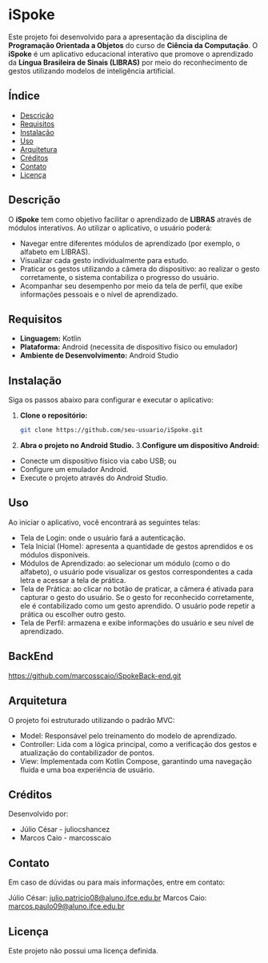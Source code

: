 # iSpoke

Este projeto foi desenvolvido para a apresentação da disciplina de **Programação Orientada a Objetos** do curso de **Ciência da Computação**. O **iSpoke** é um aplicativo educacional interativo que promove o aprendizado da **Língua Brasileira de Sinais (LIBRAS)** por meio do reconhecimento de gestos utilizando modelos de inteligência artificial.

## Índice
- [Descrição](#descrição)
- [Requisitos](#requisitos)
- [Instalação](#instalação)
- [Uso](#uso)
- [Arquitetura](#arquitetura)
- [Créditos](#créditos)
- [Contato](#contato)
- [Licença](#licença)

## Descrição
O **iSpoke** tem como objetivo facilitar o aprendizado de **LIBRAS** através de módulos interativos. Ao utilizar o aplicativo, o usuário poderá:
- Navegar entre diferentes módulos de aprendizado (por exemplo, o alfabeto em LIBRAS).
- Visualizar cada gesto individualmente para estudo.
- Praticar os gestos utilizando a câmera do dispositivo: ao realizar o gesto corretamente, o sistema contabiliza o progresso do usuário.
- Acompanhar seu desempenho por meio da tela de perfil, que exibe informações pessoais e o nível de aprendizado.

## Requisitos
- **Linguagem:** Kotlin
- **Plataforma:** Android (necessita de dispositivo físico ou emulador)
- **Ambiente de Desenvolvimento:** Android Studio

## Instalação
Siga os passos abaixo para configurar e executar o aplicativo:

1. **Clone o repositório:**
   ```bash
   git clone https://github.com/seu-usuario/iSpoke.git
2. **Abra o projeto no Android Studio.**
3.**Configure um dispositivo Android:**
- Conecte um dispositivo físico via cabo USB; ou
- Configure um emulador Android.
- Execute o projeto através do Android Studio.

## Uso
Ao iniciar o aplicativo, você encontrará as seguintes telas:

- Tela de Login: onde o usuário fará a autenticação.
- Tela Inicial (Home): apresenta a quantidade de gestos aprendidos e os módulos disponíveis.
- Módulos de Aprendizado: ao selecionar um módulo (como o do alfabeto), o usuário pode visualizar os gestos correspondentes a cada letra e acessar a tela de prática.
- Tela de Prática: ao clicar no botão de praticar, a câmera é ativada para capturar o gesto do usuário. Se o gesto for reconhecido corretamente, ele é contabilizado como um gesto aprendido. O usuário pode repetir a prática ou escolher outro gesto.
-  Tela de Perfil: armazena e exibe informações do usuário e seu nível de aprendizado.

## BackEnd 
https://github.com/marcosscaio/iSpokeBack-end.git
  
  ## Arquitetura
O projeto foi estruturado utilizando o padrão MVC:

- Model: Responsável pelo treinamento do modelo de aprendizado.
- Controller: Lida com a lógica principal, como a verificação dos gestos e atualização do contabilizador de pontos.
- View: Implementada com Kotlin Compose, garantindo uma navegação fluida e uma boa experiência de usuário.
  
## Créditos
Desenvolvido por:

- Júlio César - juliocshancez
- Marcos Caio - marcosscaio
  
## Contato
Em caso de dúvidas ou para mais informações, entre em contato:

Júlio César: julio.patricio08@aluno.ifce.edu.br
Marcos Caio: marcos.paulo09@aluno.ifce.edu.br

## Licença
Este projeto não possui uma licença definida.
